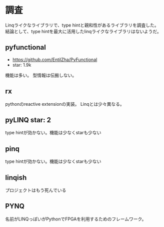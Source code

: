 
# 調査
Linqライクなライブラリで、type hintと親和性があるライブラリを調査した。
結論として、type hintを最大に活用したlinqライクなライブラリはないようだ。

## pyfunctional
- https://github.com/EntilZha/PyFunctional
- star: 1.9k

機能は多い。
型情報は伝搬しない。

## rx
pythonのreactive extensionの実装。
Linqとは少々異なる。

## pyLINQ star: 2
type hintが効かない。機能は少なくstarも少ない

## pinq
type hintが効かない。機能は少なくstarも少ない

## linqish
プロジェクトはもう死んでいる

## PYNQ
名前がLINQっぽいがPythonでFPGAを利用するためのフレームワーク。
